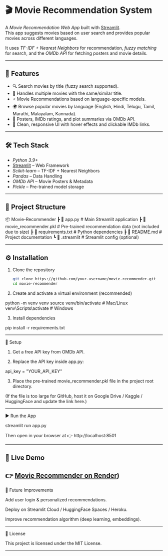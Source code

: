 # 🎬 Movie Recommendation System  

A *Movie Recommendation Web App* built with [Streamlit](https://streamlit.io/).  
This app suggests movies based on user search and provides popular movies across different languages.  

It uses *TF-IDF + Nearest Neighbors* for recommendation, *fuzzy matching* for search, and the *OMDb API* for fetching posters and movie details.  

---

## 🚀 Features  

- 🔍 Search movies by title (fuzzy search supported).  
- 🎥 Handles multiple movies with the same/similar title.  
- ⭐ Movie Recommendations based on language-specific models.  
- 🌍 Browse popular movies by language (English, Hindi, Telugu, Tamil, Marathi, Malayalam, Kannada).  
- 📌 Posters, IMDb ratings, and plot summaries via OMDb API.  
- 🎨 Clean, responsive UI with hover effects and clickable IMDb links.  

---

## 🛠 Tech Stack  

- *Python 3.9+*  
- [Streamlit](https://streamlit.io/) – Web Framework  
- *Scikit-learn* – TF-IDF + Nearest Neighbors  
- *Pandas* – Data Handling  
- *OMDb API* – Movie Posters & Metadata  
- *Pickle* – Pre-trained model storage  

---

## 📂 Project Structure
📦 Movie-Recommender ┣ 📜 app.py                # Main Streamlit application ┣ 📜 movie_recommender.pkl # Pre-trained recommendation data (not included due to size) ┣ 📜 requirements.txt      # Python dependencies ┣ 📜 README.md             # Project documentation ┗ 📂 .streamlit            # Streamlit config (optional)

---

## ⚙ Installation  

1. Clone the repository  
   ```bash
   git clone https://github.com/your-username/movie-recommender.git
   cd movie-recommender

2. Create and activate a virtual environment (recommended)

python -m venv venv
source venv/bin/activate   # Mac/Linux
venv\Scripts\activate      # Windows


3. Install dependencies

pip install -r requirements.txt




---

🔑 Setup

1. Get a free API key from OMDb API.


2. Replace the API key inside app.py:

api_key = "YOUR_API_KEY"


3. Place the pre-trained movie_recommender.pkl file in the project root directory.

(If the file is too large for GitHub, host it on Google Drive / Kaggle / HuggingFace and update the link here.)





---

▶ Run the App

streamlit run app.py

Then open in your browser at 👉 http://localhost:8501


---
## 🎯 Live Demo  
👉 [Movie Recommender on Render](https://movies-recommendation-system-0.onrender.com))
---

📝 Future Improvements

Add user login & personalized recommendations.

Deploy on Streamlit Cloud / HuggingFace Spaces / Heroku.

Improve recommendation algorithm (deep learning, embeddings).



---

📜 License

This project is licensed under the MIT License.

---
